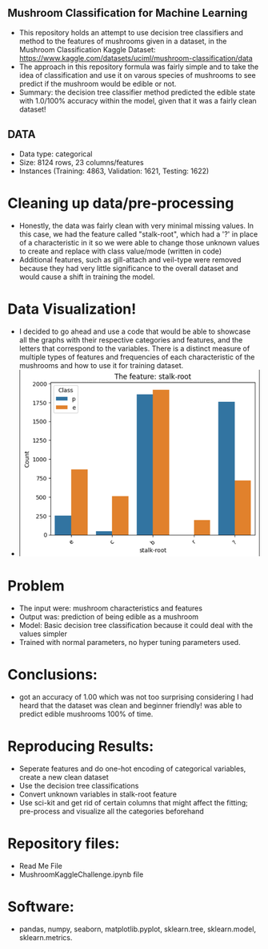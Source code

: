 ## Mushroom Classification for Machine Learning
* This repository holds an attempt to use decision tree classifiers and method to the features of mushrooms given in a dataset, in the Mushroom Classification Kaggle Dataset: https://www.kaggle.com/datasets/uciml/mushroom-classification/data
* The approach in this repository formula was fairly simple and to take the idea of classification and use it on varous species of mushrooms to see predict if the mushroom would be edible or not.
* Summary: the decision tree classifier method predicted the edible state with 1.0/100% accuracy within the model, given that it was a fairly clean dataset!
## DATA
* Data type: categorical
* Size: 8124 rows, 23 columns/features
* Instances (Training: 4863, Validation: 1621, Testing: 1622)
# Cleaning up data/pre-processing
* Honestly, the data was fairly clean with very minimal missing values. In this case, we had the feature called "stalk-root", which had a '?' in place of a characteristic in it so we were able to change those unknown values to create and replace with class value/mode (written in code)
* Additional features, such as gill-attach and veil-type were removed because they had very little significance to the overall dataset and would cause a shift in training the model.
# Data Visualization!
* I decided to go ahead and use a code that would be able to showcase all the graphs with their respective categories and features, and the letters that correspond to the variables. There is a distinct measure of multiple types of features and frequencies of each characteristic of the mushrooms and how to use it for training dataset.
* ![stalk picture](stalk.png)
# Problem
* The input were: mushroom characteristics and features
* Output was: prediction of being edible as a mushroom
* Model: Basic decision tree classification because it could deal with the values simpler
* Trained with normal parameters, no hyper tuning parameters used.
# Conclusions:
* got an accuracy of 1.00 which was not too surprising considering I had heard that the dataset was clean and beginner friendly! was able to predict edible mushrooms 100% of time.
# Reproducing Results:
* Seperate features and do one-hot encoding of categorical variables, create a new clean dataset
* Use the decision tree classifications
* Convert unknown variables in stalk-root feature
* Use sci-kit and get rid of certain columns that might affect the fitting; pre-process and visualize all the categories beforehand
# Repository files:
* Read Me File
* MushroomKaggleChallenge.ipynb file
# Software:
* pandas, numpy, seaborn, matplotlib.pyplot, sklearn.tree, sklearn.model, sklearn.metrics.
